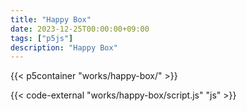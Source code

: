 ```yaml
---
title: "Happy Box"
date: 2023-12-25T00:00:00+09:00
tags: ["p5js"]
description: "Happy Box"
---
```


{{< p5container "works/happy-box/" >}}

{{< code-external "works/happy-box/script.js" "js" >}}
